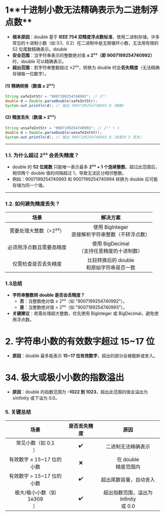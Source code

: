 # 1**<font style="color:rgba(0, 0, 0, 0.9);background-color:rgb(252, 252, 252);">十进制小数无法精确表示为二进制浮点数</font>**
+ **<font style="color:rgba(0, 0, 0, 0.9);background-color:rgb(252, 252, 252);">根本原因</font>**<font style="color:rgba(0, 0, 0, 0.9);background-color:rgb(252, 252, 252);">：</font><font style="color:rgba(0, 0, 0, 0.9);background-color:rgb(243, 243, 243);">double</font><font style="color:rgba(0, 0, 0, 0.9);background-color:rgb(252, 252, 252);"> 基于 </font>**<font style="color:rgba(0, 0, 0, 0.9);background-color:rgb(252, 252, 252);">IEEE 754 双精度浮点数标准</font>**<font style="color:rgba(0, 0, 0, 0.9);background-color:rgb(252, 252, 252);">，使用二进制存储。许多常见的十进制小数（如 </font><font style="color:rgba(0, 0, 0, 0.9);background-color:rgb(243, 243, 243);">0.1</font><font style="color:rgba(0, 0, 0, 0.9);background-color:rgb(252, 252, 252);">、</font><font style="color:rgba(0, 0, 0, 0.9);background-color:rgb(243, 243, 243);">0.2</font><font style="color:rgba(0, 0, 0, 0.9);background-color:rgb(252, 252, 252);">）在二进制中是无限循环小数，无法用有限的 52 位尾数精确表示。</font><font style="color:rgba(0, 0, 0, 0.9);background-color:rgb(243, 243, 243);">double</font>
+ **<font style="color:rgba(0, 0, 0, 0.9);background-color:rgb(252, 252, 252);">安全范围</font>**<font style="color:rgba(0, 0, 0, 0.9);background-color:rgb(252, 252, 252);">：当字符串表示的整数绝对值 </font>**<font style="color:rgba(0, 0, 0, 0.9);background-color:rgb(252, 252, 252);">≤ 2⁵³（即 9007199254740992）</font>**<font style="color:rgba(0, 0, 0, 0.9);background-color:rgb(252, 252, 252);"> 时，</font><font style="color:rgba(0, 0, 0, 0.9);background-color:rgb(243, 243, 243);">double</font><font style="color:rgba(0, 0, 0, 0.9);background-color:rgb(252, 252, 252);"> </font><font style="color:rgba(0, 0, 0, 0.9);background-color:rgb(252, 252, 252);">可以精确表示。</font>
+ **<font style="color:rgba(0, 0, 0, 0.9);background-color:rgb(252, 252, 252);">超出范围</font>**<font style="color:rgba(0, 0, 0, 0.9);background-color:rgb(252, 252, 252);">：若字符串整数超过 ±2⁵³，转换为 </font><font style="color:rgba(0, 0, 0, 0.9);background-color:rgb(243, 243, 243);">double</font><font style="color:rgba(0, 0, 0, 0.9);background-color:rgb(252, 252, 252);"> 时会</font>**<font style="color:rgba(0, 0, 0, 0.9);background-color:rgb(252, 252, 252);">丢失精度</font>**<font style="color:rgba(0, 0, 0, 0.9);background-color:rgb(252, 252, 252);">（无法精确存储每一位数字）。</font>

#### **<font style="color:rgba(0, 0, 0, 0.9);background-color:rgb(252, 252, 252);">(1) 精确转换（数值 ≤ 2⁵³）</font>**
```java
String safeIntStr = "9007199254740992"; // 2⁵³
double d = Double.parseDouble(safeIntStr);
System.out.println(d); // 输出 9007199254740992.0（精确）
```

#### **<font style="color:rgba(0, 0, 0, 0.9);background-color:rgb(252, 252, 252);">(2) 精度丢失（数值 > 2⁵³）</font>**
``` java
String unsafeIntStr = "9007199254740993"; // 2⁵³ + 1
double d = Double.parseDouble(unsafeIntStr);
System.out.println(d); // 输出 9007199254740992.0（末尾的 3 丢失）
```

---

### **<font style="color:rgba(0, 0, 0, 0.9);background-color:rgb(252, 252, 252);">1.1. 为什么超过 2⁵³ 会丢失精度？</font>**
+ <font style="color:rgba(0, 0, 0, 0.9);background-color:rgb(243, 243, 243);">double</font><font style="color:rgba(0, 0, 0, 0.9);background-color:rgb(252, 252, 252);"> </font><font style="color:rgba(0, 0, 0, 0.9);background-color:rgb(252, 252, 252);">的 </font>**<font style="color:rgba(0, 0, 0, 0.9);background-color:rgb(252, 252, 252);">52 位尾数</font>**<font style="color:rgba(0, 0, 0, 0.9);background-color:rgb(252, 252, 252);"> 只能唯一表示最多 </font>**<font style="color:rgba(0, 0, 0, 0.9);background-color:rgb(252, 252, 252);">2⁵³ + 1 个连续整数</font>**<font style="color:rgba(0, 0, 0, 0.9);background-color:rgb(252, 252, 252);">。超过此范围后，相邻两个</font><font style="color:rgba(0, 0, 0, 0.9);background-color:rgb(252, 252, 252);"> </font><font style="color:rgba(0, 0, 0, 0.9);background-color:rgb(243, 243, 243);">double</font><font style="color:rgba(0, 0, 0, 0.9);background-color:rgb(252, 252, 252);"> </font><font style="color:rgba(0, 0, 0, 0.9);background-color:rgb(252, 252, 252);">值的间隔超过 1，导致无法区分相邻整数。</font>
+ <font style="color:rgba(0, 0, 0, 0.9);background-color:rgb(252, 252, 252);">例如：</font><font style="color:rgba(0, 0, 0, 0.9);background-color:rgb(243, 243, 243);">9007199254740993</font><font style="color:rgba(0, 0, 0, 0.9);background-color:rgb(252, 252, 252);"> </font><font style="color:rgba(0, 0, 0, 0.9);background-color:rgb(252, 252, 252);">和</font><font style="color:rgba(0, 0, 0, 0.9);background-color:rgb(252, 252, 252);"> </font><font style="color:rgba(0, 0, 0, 0.9);background-color:rgb(243, 243, 243);">9007199254740994</font><font style="color:rgba(0, 0, 0, 0.9);background-color:rgb(252, 252, 252);"> </font><font style="color:rgba(0, 0, 0, 0.9);background-color:rgb(252, 252, 252);">转换为</font><font style="color:rgba(0, 0, 0, 0.9);background-color:rgb(252, 252, 252);"> </font><font style="color:rgba(0, 0, 0, 0.9);background-color:rgb(243, 243, 243);">double</font><font style="color:rgba(0, 0, 0, 0.9);background-color:rgb(252, 252, 252);"> </font><font style="color:rgba(0, 0, 0, 0.9);background-color:rgb(252, 252, 252);">后可能存储为同一个值。</font>

---

### **<font style="color:rgba(0, 0, 0, 0.9);background-color:rgb(252, 252, 252);">1.2. 如何避免精度丢失？</font>**
| **<font style="color:rgba(0, 0, 0, 0.9);background-color:rgb(252, 252, 252);">场景</font>** | **<font style="color:rgba(0, 0, 0, 0.9);background-color:rgb(252, 252, 252);">解决方案</font>** |
| :---: | :---: |
| <font style="color:rgba(0, 0, 0, 0.9);background-color:rgb(252, 252, 252);">需要处理大整数（>2⁵³）</font> | <font style="color:rgba(0, 0, 0, 0.9);background-color:rgb(252, 252, 252);">使用</font><font style="color:rgba(0, 0, 0, 0.9);background-color:rgb(252, 252, 252);"> </font><font style="color:rgba(0, 0, 0, 0.9);background-color:rgb(243, 243, 243);">BigInteger</font><br/><font style="color:rgba(0, 0, 0, 0.9);background-color:rgb(252, 252, 252);"> </font><font style="color:rgba(0, 0, 0, 0.9);background-color:rgb(252, 252, 252);">直接解析字符串整数（不转浮点数）</font> |
| <font style="color:rgba(0, 0, 0, 0.9);background-color:rgb(252, 252, 252);">必须用浮点数且需要高精度</font> | <font style="color:rgba(0, 0, 0, 0.9);background-color:rgb(252, 252, 252);">使用</font><font style="color:rgba(0, 0, 0, 0.9);background-color:rgb(252, 252, 252);"> </font><font style="color:rgba(0, 0, 0, 0.9);background-color:rgb(243, 243, 243);">BigDecimal</font><br/><font style="color:rgba(0, 0, 0, 0.9);background-color:rgb(252, 252, 252);">（支持任意精度的十进制数）</font> |
| <font style="color:rgba(0, 0, 0, 0.9);background-color:rgb(252, 252, 252);">仅需检查是否丢失精度</font> | <font style="color:rgba(0, 0, 0, 0.9);background-color:rgb(252, 252, 252);">比较转换后的</font><font style="color:rgba(0, 0, 0, 0.9);background-color:rgb(252, 252, 252);"> </font><font style="color:rgba(0, 0, 0, 0.9);background-color:rgb(243, 243, 243);">double</font><br/><font style="color:rgba(0, 0, 0, 0.9);background-color:rgb(252, 252, 252);"> </font><font style="color:rgba(0, 0, 0, 0.9);background-color:rgb(252, 252, 252);">和原始字符串是否一致</font> |


### <font style="color:rgba(0, 0, 0, 0.9);background-color:rgb(252, 252, 252);">1.3总结</font>
+ **<font style="color:rgba(0, 0, 0, 0.9);background-color:rgb(252, 252, 252);">字符串整数转</font>****<font style="color:rgba(0, 0, 0, 0.9);background-color:rgb(252, 252, 252);"> </font>****<font style="color:rgba(0, 0, 0, 0.9);background-color:rgb(243, 243, 243);">double</font>****<font style="color:rgba(0, 0, 0, 0.9);background-color:rgb(252, 252, 252);"> </font>****<font style="color:rgba(0, 0, 0, 0.9);background-color:rgb(252, 252, 252);">是否会丢精度？</font>**
    - **<font style="color:rgba(0, 0, 0, 0.9);background-color:rgb(252, 252, 252);">否</font>**<font style="color:rgba(0, 0, 0, 0.9);background-color:rgb(252, 252, 252);">：当整数绝对值 ≤ 2⁵³（如</font><font style="color:rgba(0, 0, 0, 0.9);background-color:rgb(252, 252, 252);"> </font><font style="color:rgba(0, 0, 0, 0.9);background-color:rgb(243, 243, 243);">"9007199254740992"</font><font style="color:rgba(0, 0, 0, 0.9);background-color:rgb(252, 252, 252);">）。</font>
    - **<font style="color:rgba(0, 0, 0, 0.9);background-color:rgb(252, 252, 252);">是</font>**<font style="color:rgba(0, 0, 0, 0.9);background-color:rgb(252, 252, 252);">：当整数绝对值 > 2⁵³（如</font><font style="color:rgba(0, 0, 0, 0.9);background-color:rgb(252, 252, 252);"> </font><font style="color:rgba(0, 0, 0, 0.9);background-color:rgb(243, 243, 243);">"9007199254740993"</font><font style="color:rgba(0, 0, 0, 0.9);background-color:rgb(252, 252, 252);">）。</font>
+ **<font style="color:rgba(0, 0, 0, 0.9);background-color:rgb(252, 252, 252);">关键建议</font>**<font style="color:rgba(0, 0, 0, 0.9);background-color:rgb(252, 252, 252);">：若需处理超大整数，优先使用 </font><font style="color:rgba(0, 0, 0, 0.9);background-color:rgb(243, 243, 243);">BigInteger</font><font style="color:rgba(0, 0, 0, 0.9);background-color:rgb(252, 252, 252);"> 或 </font><font style="color:rgba(0, 0, 0, 0.9);background-color:rgb(243, 243, 243);">BigDecimal</font><font style="color:rgba(0, 0, 0, 0.9);background-color:rgb(252, 252, 252);">，避免使用浮点数。</font>



# <font style="color:rgba(0, 0, 0, 0.9);background-color:rgb(252, 252, 252);">2. 字符串小数的有效数字超过 15~17 位</font>
+ **<font style="color:rgba(0, 0, 0, 0.9);background-color:rgb(252, 252, 252);">原因</font>**<font style="color:rgba(0, 0, 0, 0.9);background-color:rgb(252, 252, 252);">：</font><font style="color:rgba(0, 0, 0, 0.9);background-color:rgb(243, 243, 243);">double</font><font style="color:rgba(0, 0, 0, 0.9);background-color:rgb(252, 252, 252);"> 最多能表示 </font>**<font style="color:rgba(0, 0, 0, 0.9);background-color:rgb(252, 252, 252);">15~17 位有效数字</font>**<font style="color:rgba(0, 0, 0, 0.9);background-color:rgb(252, 252, 252);">，超出的部分会被截断或舍入。</font>


# 3<font style="color:rgba(0, 0, 0, 0.9);background-color:rgb(252, 252, 252);">4. 极大或极小小数的指数溢出</font>
+ **<font style="color:rgba(0, 0, 0, 0.9);background-color:rgb(252, 252, 252);">原因</font>**<font style="color:rgba(0, 0, 0, 0.9);background-color:rgb(252, 252, 252);">：</font><font style="color:rgba(0, 0, 0, 0.9);background-color:rgb(243, 243, 243);">double</font><font style="color:rgba(0, 0, 0, 0.9);background-color:rgb(252, 252, 252);"> 的指数范围为 </font>**<font style="color:rgba(0, 0, 0, 0.9);background-color:rgb(252, 252, 252);">-1022 到 1023</font>**<font style="color:rgba(0, 0, 0, 0.9);background-color:rgb(252, 252, 252);">，超出此范围的值会溢出为 </font><font style="color:rgba(0, 0, 0, 0.9);background-color:rgb(243, 243, 243);">±Infinity</font><font style="color:rgba(0, 0, 0, 0.9);background-color:rgb(252, 252, 252);"> 或下溢为 </font><font style="color:rgba(0, 0, 0, 0.9);background-color:rgb(243, 243, 243);">0.0</font><font style="color:rgba(0, 0, 0, 0.9);background-color:rgb(252, 252, 252);">。</font>

### **<font style="color:rgba(0, 0, 0, 0.9);background-color:rgb(252, 252, 252);">5. 关键总结</font>**
|                                                                                                                                     **<font style="color:rgba(0, 0, 0, 0.9);background-color:rgb(252, 252, 252);">场景</font>**                                                                                                                                     | **<font style="color:rgba(0, 0, 0, 0.9);background-color:rgb(252, 252, 252);">是否丢失精度</font>** |                                                                                                                                                                                                                                                                      **<font style="color:rgba(0, 0, 0, 0.9);background-color:rgb(252, 252, 252);">原因</font>**                                                                                                                                                                                                                                                                      |
| :---------------------------------------------------------------------------------------------------------------------------------------------------------------------------------------------------------------------------------------------------------------------------------------------------------------------------------------------------------------: | :-------------------------------------------------------------------------------------------: | :---------------------------------------------------------------------------------------------------------------------------------------------------------------------------------------------------------------------------------------------------------------------------------------------------------------------------------------------------------------------------------------------------------------------------------------------------------------------------------------------------------------------------------------------------------------------------------------------------------------------------------: |
|   <font style="color:rgba(0, 0, 0, 0.9);background-color:rgb(252, 252, 252);">常见小数（如</font><font style="color:rgba(0, 0, 0, 0.9);background-color:rgb(252, 252, 252);"> </font><font style="color:rgba(0, 0, 0, 0.9);background-color:rgb(243, 243, 243);">0.1</font><br/><font style="color:rgba(0, 0, 0, 0.9);background-color:rgb(252, 252, 252);">）</font>    |     <font style="color:rgba(0, 0, 0, 0.9);background-color:rgb(252, 252, 252);">✔️</font>     |                                                                                                                                                                                                                                                                    <font style="color:rgba(0, 0, 0, 0.9);background-color:rgb(252, 252, 252);">二进制无法精确表示</font>                                                                                                                                                                                                                                                                     |
|                                                                                                                               <font style="color:rgba(0, 0, 0, 0.9);background-color:rgb(252, 252, 252);">有效数字 ≤ 15~17 位的小数</font>                                                                                                                                |     <font style="color:rgba(0, 0, 0, 0.9);background-color:rgb(252, 252, 252);">❌</font>      |                                                                                         <font style="color:rgba(0, 0, 0, 0.9);background-color:rgb(252, 252, 252);">在</font><font style="color:rgba(0, 0, 0, 0.9);background-color:rgb(252, 252, 252);"> </font><font style="color:rgba(0, 0, 0, 0.9);background-color:rgb(243, 243, 243);">double</font><br/><font style="color:rgba(0, 0, 0, 0.9);background-color:rgb(252, 252, 252);"> </font><font style="color:rgba(0, 0, 0, 0.9);background-color:rgb(252, 252, 252);">精度范围内</font>                                                                                          |
|                                                                                                                               <font style="color:rgba(0, 0, 0, 0.9);background-color:rgb(252, 252, 252);">有效数字 > 15~17 位的小数</font>                                                                                                                                |     <font style="color:rgba(0, 0, 0, 0.9);background-color:rgb(252, 252, 252);">✔️</font>     |                                                                                                                                                                                                                                                                   <font style="color:rgba(0, 0, 0, 0.9);background-color:rgb(252, 252, 252);">超出尾数容量，自动舍入</font>                                                                                                                                                                                                                                                                    |
| <font style="color:rgba(0, 0, 0, 0.9);background-color:rgb(252, 252, 252);">极大/极小小数（如</font><font style="color:rgba(0, 0, 0, 0.9);background-color:rgb(252, 252, 252);"> </font><font style="color:rgba(0, 0, 0, 0.9);background-color:rgb(243, 243, 243);">1e309</font><br/><font style="color:rgba(0, 0, 0, 0.9);background-color:rgb(252, 252, 252);">）</font> |     <font style="color:rgba(0, 0, 0, 0.9);background-color:rgb(252, 252, 252);">✔️</font>     | <font style="color:rgba(0, 0, 0, 0.9);background-color:rgb(252, 252, 252);">超出指数范围，溢出为</font><font style="color:rgba(0, 0, 0, 0.9);background-color:rgb(252, 252, 252);"> </font><font style="color:rgba(0, 0, 0, 0.9);background-color:rgb(243, 243, 243);">Infinity</font><br/><font style="color:rgba(0, 0, 0, 0.9);background-color:rgb(252, 252, 252);"> </font><font style="color:rgba(0, 0, 0, 0.9);background-color:rgb(252, 252, 252);">或</font><font style="color:rgba(0, 0, 0, 0.9);background-color:rgb(252, 252, 252);"> </font><font style="color:rgba(0, 0, 0, 0.9);background-color:rgb(243, 243, 243);">0.0</font> |

